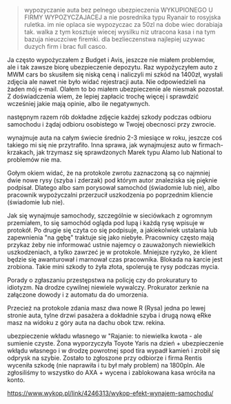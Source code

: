 >wypozyczanie auta bez pelnego ubezpieczenia WYKUPIONEGO U FIRMY WYPOZYCZAJACEJ a nie posrednika typu Ryanair to rosyjska ruletka. im nie oplaca sie wypozyczac za 50zl na dobe wiec dorabiaja tak. walka z tym kosztuje wiecej wysilku niz utracona kasa i na tym bazuja nieuczciwe firemki. dla bezlieczenstwa najlepiej uzywac duzych firm i brac full casco.

Ja często wypożyczałem z Budget i Avis, jeszcze nie miałem problemów, ale i tak zawsze biorę ubezpieczenie depozytu. Raz wypożyczyłem auto z MWM cars bo skusiłem się niską ceną i naliczyli mi szkód na 1400zł, wysłali zdjęcia ale nawet nie było widać rejestracji auta. Nie odpowiedzieli na żaden mój e-mail. Olałem to bo miałem ubezpieczenie ale niesmak pozostał. Z doświadczenia wiem, że lepiej zapłacic trochę więcej i sprawdzić wcześniej jakie mają opinie, albo ile negatywnych.

następnym razem rób dokładne zdjęcie każdej szkody podczas odbioru samochodu i żądaj odbioru osobistego w Twojej obecnosci przy zwrocie.

wynajmuje auta na całym świecie średnio 2-3 miesiące w roku, jeszcze coś takiego mi się nie przytrafiło. Inna sprawa, jak wynajmujesz auto w firmach-krzakach, jak trzymasz się sprawdzonych Marek typu Alamo lub National to problemów nie ma.


Gołym okiem widać, że na protokole zwrotu zaznaczoną są co najmniej dwie nowe rysy (szyba i zderzak) pod którym autor znaleziska się pięknie podpisał. Dlatego albo sam porysował samochód (świadomie lub nie), albo pracownik wypożyczalni przerzucił uszkodzenia po poprzednim kliencie (świadomie lub nie).

Jak się wynajmuje samochody, szczególnie w sieciówkach z ogromnym przemiałem, to się samochód ogląda pod lupą i każdą rysę wpisuje w protokół. Po drugie się czyta co się podpisuje, a jakiekolwiek ustalania lub zapewnienia "na gębę" traktuje się jako niebyłe. Pracownicy często mają przykaz żeby nie informować ustnie najemcy o zauważonych niewielkich uszkodzeniach, a tylko zawrzeć je w protokole. Mniejsze ryzyko, że klient będzie się awanturował i marnował czas pracownika. Blokada na karcie jest zrobiona. Takie mini szkody to żyła złota, spolerują te rysy podczas mycia. 

Porady o zgłaszaniu przestępstwa na policję czy do prokuratury to idiotyzm. Na drodze cywilnej niewiele wywalczy. Prokurator zerknie na załączone dowody i z automatu da do umorzenia.


Przecież na protokole zdania masz dwa nowe R (Rysa) jedna po lewej stronie auta, tylne drzwi pasażera a dokładnie szyba i drugą nową eRke masz na widoku z góry auta na dachu obok tzw. rekina.


ubezpieczenie wkładu własnego w "Rajanie: to niewielka kwota - ale sumienie czyste. 
Żona wyporzyczyła Toyote Yaris na dzień + ubezpieczenie wkłądu własnego i w drodzę powrotnej spod tira wypadł kamień i zrobił się odprysk na szybie. Zostało to zgłoszone przy odbiorze i firma Rentis wyceniła szkodę (nie naprawiła i tu był mały problem) na 1800pln. Ale zgłosiliśmy to wszystko do AXA + wycena i zablokowana kasa wróciła na konto.

https://www.wykop.pl/link/4246313/wykop-efekt-wynajem-samochodu/
